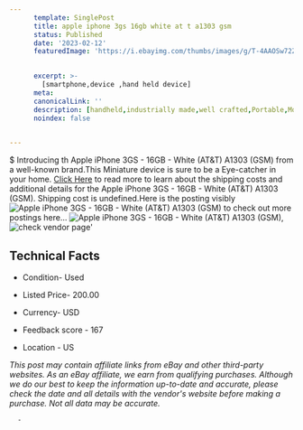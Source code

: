 ```yaml
---
      template: SinglePost
      title: apple iphone 3gs 16gb white at t a1303 gsm 
      status: Published
      date: '2023-02-12'
      featuredImage: 'https://i.ebayimg.com/thumbs/images/g/T-4AAOSw72Zge55i/s-l225.jpg'
       

      excerpt: >-
        [smartphone,device ,hand held device]
      meta:
      canonicalLink: ''
      description: [handheld,industrially made,well crafted,Portable,Mobile,Compact,Convenient,Lightweight,Maneuverable,Man-portable,Miniature,Carriable,Hand-held,Light,Holdable,Transportable,Mobile device,Pocket-sized,On-the-go,Wireless,Cordless,Compact size,Convenient size, smartphone,device ,hand held device]
      noindex: false
      

---
```

$
      Introducing th Apple iPhone 3GS - 16GB - White (AT&T) A1303 (GSM) from a well-known brand.This Miniature device  is sure to be a Eye-catcher in your home. [Click Here](https://www.ebay.com/itm/203352031676?hash=item2f58b9c1bc%3Ag%3AT-4AAOSw72Zge55i&mkevt=1&mkcid=1&mkrid=711-53200-19255-0&campid=%253CePNCampaignId%253E&customid=%253CreferenceId%253E&toolid=10049) to read more to learn about the shipping costs and additional details for the Apple iPhone 3GS - 16GB - White (AT&T) A1303 (GSM). Shipping cost is undefined.Here is the posting visibly ![Apple iPhone 3GS - 16GB - White (AT&T) A1303 (GSM)](https://i.ebayimg.com/thumbs/images/g/T-4AAOSw72Zge55i/s-l225.jpg) to check out more postings here... ![Apple iPhone 3GS - 16GB - White (AT&T) A1303 (GSM)](https://i.ebayimg.com/images/g/T-4AAOSw72Zge55i/s-l1600.jpg), ![check vendor page](https://origin-galleryplus.ebayimg.com/ws/web/203352031676_2_0_1/225x225.jpg,https://origin-galleryplus.ebayimg.com/ws/web/203352031676_3_0_1/225x225.jpg,https://origin-galleryplus.ebayimg.com/ws/web/203352031676_4_0_1/225x225.jpg,https://origin-galleryplus.ebayimg.com/ws/web/203352031676_5_0_1/225x225.jpg,https://origin-galleryplus.ebayimg.com/ws/web/203352031676_6_0_1/225x225.jpg)'

      

 ## Technical Facts 



     
      

 - Condition- Used 


      

 - Listed Price- 200.00 


      

 - Currency- USD 


      

 - Feedback score - 167 


      

 - Location - US 


      
      

 *_This post may contain affiliate links from eBay and other third-party websites. As an eBay affiliate, we earn from qualifying purchases. Although we do our best to keep the information up-to-date and accurate, please check the date and all details with the vendor's website before making a purchase. Not all data may be accurate._*




      -
